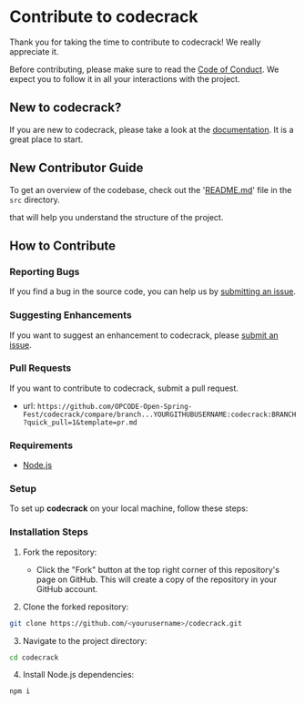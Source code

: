 # Contribute to codecrack

Thank you for taking the time to contribute to codecrack! We really appreciate it. 

Before contributing, please make sure to read the [Code of Conduct](../../CODE_OF_CONDUCT.md). We expect you to follow it in all your interactions with the project.

## New to codecrack?

If you are new to codecrack, please take a look at the [documentation](./Project_Tour.md). It is a great place to start.

## New Contributor Guide

To get an overview of the codebase, check out the '[README.md](../src/README.md)' file in the `src` directory.

that will help you understand the structure of the project.

## How to Contribute

### Reporting Bugs

If you find a bug in the source code, you can help us by [submitting an issue](../ISSUE_TEMPLATE/bug_report.yaml).

### Suggesting Enhancements

If you want to suggest an enhancement to codecrack, please [submit an issue](../ISSUE_TEMPLATE/feature_request.yaml).

### Pull Requests

If you want to contribute to codecrack, submit a pull request.

- url: `https://github.com/OPCODE-Open-Spring-Fest/codecrack/compare/branch...YOURGITHUBUSERNAME:codecrack:BRANCH?quick_pull=1&template=pr.md`
  
### Requirements

- [Node.js](https://nodejs.org/)

### Setup

To set up **codecrack** on your local machine, follow these steps:

### Installation Steps

1. Fork the repository:
   - Click the "Fork" button at the top right corner of this repository's page on GitHub. This will create a copy of the repository in your GitHub account.

2. Clone the forked repository:

```bash
git clone https://github.com/<yourusername>/codecrack.git
```

3. Navigate to the project directory:
```bash
cd codecrack
```

4. Install Node.js dependencies:
```bash
npm i
```